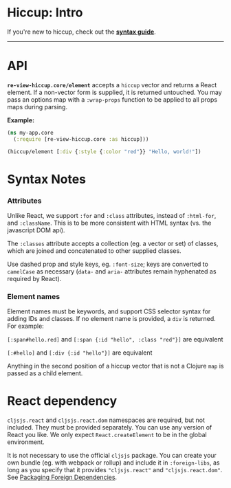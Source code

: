 # Hiccup: Intro

If you're new to hiccup, check out the **[syntax guide](syntax)**.

----

# API

**`re-view-hiccup.core/element`** accepts a `hiccup` vector and returns a React element. If a non-vector form is supplied, it is returned untouched. You may pass an options map with a `:wrap-props` function to be applied to all props maps during parsing.

**Example:**

```clj
(ns my-app.core 
  (:require [re-view-hiccup.core :as hiccup]))

(hiccup/element [:div {:style {:color "red"}} "Hello, world!"])
```


# Syntax Notes

### Attributes

Unlike React, we support `:for` and `:class` attributes, instead of `:html-for`, and `:className`. This is to be more consistent with HTML syntax (vs. the javascript DOM api).

The `:classes` attribute accepts a collection (eg. a vector or set) of classes, which are joined and concatenated to other supplied classes.

Use dashed prop and style keys, eg. `:font-size`; keys are converted to `camelCase` as necessary (`data-` and `aria-` attributes remain hyphenated as required by React).

### Element names

Element names must be keywords, and support CSS selector syntax for adding IDs and classes. If no element name is provided, a `div` is returned. For example:

`[:span#hello.red]` and `[:span {:id "hello", :class "red"}]` are equivalent

`[:#hello]` and `[:div {:id "hello"}]` are equivalent

Anything in the second position of a hiccup vector that is not a Clojure `map` is passed as a child element.   

# React dependency

`cljsjs.react` and `cljsjs.react.dom` namespaces are required, but not included. They must be provided separately. You can use any version of React you like. We only expect `React.createElement` to be in the global environment.
  
It is not necessary to use the official `cljsjs` package. You can create your own bundle (eg. with webpack or rollup) and include it in `:foreign-libs`, as long as you specify that it provides `"cljsjs.react"` and `"cljsjs.react.dom"`. See [Packaging Foreign Dependencies](https://clojurescript.org/reference/packaging-foreign-deps).
